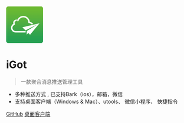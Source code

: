
<img width="100" height="100" src="images/WechatIMG998.gif"/><br/>

# iGot

> 一款聚合消息推送管理工具

* 多种推送方式 , 已支持Bark（ios），邮箱，微信
* 支持桌面客户端（Windows & Mac）、utools、 微信小程序、 快捷指令

[GitHub](https://github.com/wahao/Bark-MP-helper)
[桌面客户端](https://gitee.com/HellyW/Electron-iGot/releases)